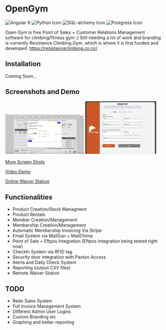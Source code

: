 # OpenGym

![Angular 9](https://www.google.com/url?sa=i&url=https%3A%2F%2Fen.wikipedia.org%2Fwiki%2FAngular_(web_framework)&psig=AOvVaw0_xXFhY14GFN1vTTcNttoB&ust=1641823994810000&source=images&cd=vfe&ved=0CAsQjRxqFwoTCNCK9pHtpPUCFQAAAAAdAAAAABAZ)
![Python Icon](https://cdn3.iconfinder.com/data/icons/logos-and-brands-adobe/512/267_Python-512.png)
![SQL-alchemy Icon](https://hackersandslackers-cdn.storage.googleapis.com/2020/12/sqlalchemy_series_redo.png)
![Postgress Icon](https://www.google.com/url?sa=i&url=https%3A%2F%2Ficon-icons.com%2Ficon%2Fpostgresql-plain-wordmark-logo%2F146390&psig=AOvVaw0-o-hZsiZcltGMDhdxoAnR&ust=1641824112022000&source=images&cd=vfe&ved=0CAsQjRxqFwoTCND99crtpPUCFQAAAAAdAAAAABA7)

Open Gym is free Point of Sales + Customer Relations Management software for climbing/fitness gym :)
Still needing a lot of work and branding is currently Resistance Climbing Gym, which is where it is 
first funded and developed. https://resistanceclimbing.co.nz/

## Installation
Coming Soon...

## Screenshots and Demo

<p>
<img src="./profolio1.PNG" style="width:50%">
<img src="WaiverStationScreenShot.PNG" style="width:45%">
</p>

[More Screen Shots](./ScreenShots.md)


[Video Demo](https://www.youtube.com/watch?v=DRsP95XWMsk)


[Online Waiver Station](https://resistance-waiver-station.netlify.app/)


## Functionalities 
- Product Creation/Stock Managment
- Product Rentals
- Member Creation/Management
- Membership Creation/Management
- Automatic Membership Invoicing Via Stripe
- Email System via MailGun + MailChimp
- Point of Sale + Eftpos Integration (Eftpos integration being tested right now)
- CheckIn System via RFID tag
- Security door integration with Paxton Access
- Alerts and Daily Check System
- Reporting (output CSV files)
- Remote Waiver Station

## TODO
- Redo Sales System
- Full Invoice Management System
- Different Admin User Logins
- Custom Branding etc
- Graphing and better reporting

